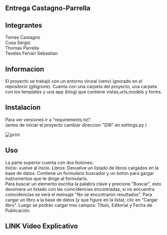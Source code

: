 ## Entrega Castagno-Parrella

## Integrantes 
Tomas Castagno  
Cusa Sergio  
Thomas Parrella  
Teveles Ferrari Sebastian  


## Informacion 
El proyecto se trabajó con un entorno virutal (venv) ignorado en el repositorio (gitignore). Cuenta con una carpeta del 
proyecto, una carpeta con los templates y
una app (blog) que contiene vistas,urls,models y forms.

## Instalacion
Para ver versiones ir a "requirements.txt".  
(antes de iniciar el proyecto cambiar direccion "DIR" en settings.py )
  
![print](https://user-images.githubusercontent.com/107441449/180026544-caa8cb81-27db-4337-91a6-7caa2199e7fc.jpg)

## Uso
La parte superior cuenta con dos botones:  
Inicio: vuelve al inicio.
Libros: Devuelve un listado de libros cargados en la base de datos. Contiene un formulario buscador y un boton para gargar instrumentos que te dirige al formulario.      
Para buscar un elemento escriba la palabra clave y precione "Buscar", esto devolvera un listado con las coincidencias encontradas, si no encuentra coincidencias se verá el mensaje "No se encontraron resultados".
Para cargar un libro a la base de datos (y que figure en la lista), clic en "Cargar libro". Luego se podrán cargar tres campos: Título, Editorial y Fecha de Publicación.

## LINK Video Explicativo 
